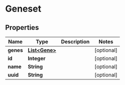 
# Geneset

## Properties
Name | Type | Description | Notes
------------ | ------------- | ------------- | -------------
**genes** | [**List&lt;Gene&gt;**](Gene.md) |  |  [optional]
**id** | **Integer** |  |  [optional]
**name** | **String** |  |  [optional]
**uuid** | **String** |  |  [optional]



